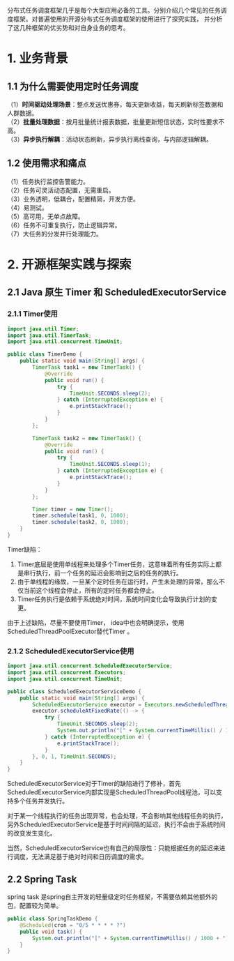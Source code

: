 
分布式任务调度框架几乎是每个大型应用必备的工具。分别介绍几个常见的任务调度框架。对普遍使用的开源分布式任务调度框架的使用进行了探究实践，
并分析了这几种框架的优劣势和对自身业务的思考。

# 1. 业务背景

## 1.1 为什么需要使用定时任务调度

（1）**时间驱动处理场景**：整点发送优惠券，每天更新收益，每天刷新标签数据和人群数据。  
（2）**批量处理数据**：按月批量统计报表数据，批量更新短信状态，实时性要求不高。  
（3）**异步执行解耦**：活动状态刷新，异步执行离线查询，与内部逻辑解耦。  

## 1.2 使用需求和痛点
（1）任务执行监控告警能力。  
（2）任务可灵活动态配置，无需重启。  
（3）业务透明，低耦合，配置精简，开发方便。  
（4）易测试。  
（5）高可用，无单点故障。  
（6）任务不可重复执行，防止逻辑异常。  
（7）大任务的分发并行处理能力。  

# 2. 开源框架实践与探索
## 2.1 Java 原生 **Timer** 和 **ScheduledExecutorService**
### 2.1.1 Timer使用

```java
import java.util.Timer;
import java.util.TimerTask;
import java.util.concurrent.TimeUnit;

public class TimerDemo {
    public static void main(String[] args) {
        TimerTask task1 = new TimerTask() {
            @Override
            public void run() {
                try {
                    TimeUnit.SECONDS.sleep(2);
                } catch (InterruptedException e) {
                    e.printStackTrace();
                }
            }
        };

        TimerTask task2 = new TimerTask() {
            @Override
            public void run() {
                try {
                    TimeUnit.SECONDS.sleep(1);
                } catch (InterruptedException e) {
                    e.printStackTrace();
                }
            }
        };

        Timer timer = new Timer();
        timer.schedule(task1, 0, 1000);
        timer.schedule(task2, 0, 1000);
    }
}
```
Timer缺陷： 
1. Timer底层是使用单线程来处理多个Timer任务，这意味着所有任务实际上都是串行执行，前一个任务的延迟会影响到之后的任务的执行。 
2. 由于单线程的缘故，一旦某个定时任务在运行时，产生未处理的异常，那么不仅当前这个线程会停止，所有的定时任务都会停止。 
3. Timer任务执行是依赖于系统绝对时间，系统时间变化会导致执行计划的变更。

由于上述缺陷，尽量不要使用Timer， idea中也会明确提示，使用ScheduledThreadPoolExecutor替代Timer 。

### 2.1.2 ScheduledExecutorService使用

```java
import java.util.concurrent.ScheduledExecutorService;
import java.util.concurrent.Executors;
import java.util.concurrent.TimeUnit;

public class ScheduledExecutorServiceDemo {
    public static void main(String[] args) {
        ScheduledExecutorService executor = Executors.newScheduledThreadPool(2);
        executor.scheduleAtFixedRate(() -> {
            try {
                TimeUnit.SECONDS.sleep(2);
                System.out.println("[" + System.currentTimeMillis() / 1000 + "] task");
            } catch (InterruptedException e) {
                e.printStackTrace();
            }
        }, 0, 1, TimeUnit.SECONDS);
    }
}
```
ScheduledExecutorService对于Timer的缺陷进行了修补，首先ScheduledExecutorService内部实现是ScheduledThreadPool线程池，可以支持多个任务并发执行。

对于某一个线程执行的任务出现异常，也会处理，不会影响其他线程任务的执行，另外ScheduledExecutorService是基于时间间隔的延迟，执行不会由于系统时间的改变发生变化。

当然，ScheduledExecutorService也有自己的局限性：只能根据任务的延迟来进行调度，无法满足基于绝对时间和日历调度的需求。

## 2.2 Spring Task
spring task 是spring自主开发的轻量级定时任务框架，不需要依赖其他额外的包，配置较为简单。

```java
public class SpringTaskDemo {
    @Scheduled(cron = "0/5 * * * * ?")
    public void task() {
        System.out.println("[" + System.currentTimeMillis() / 1000 + "] task");
    }
}

```



